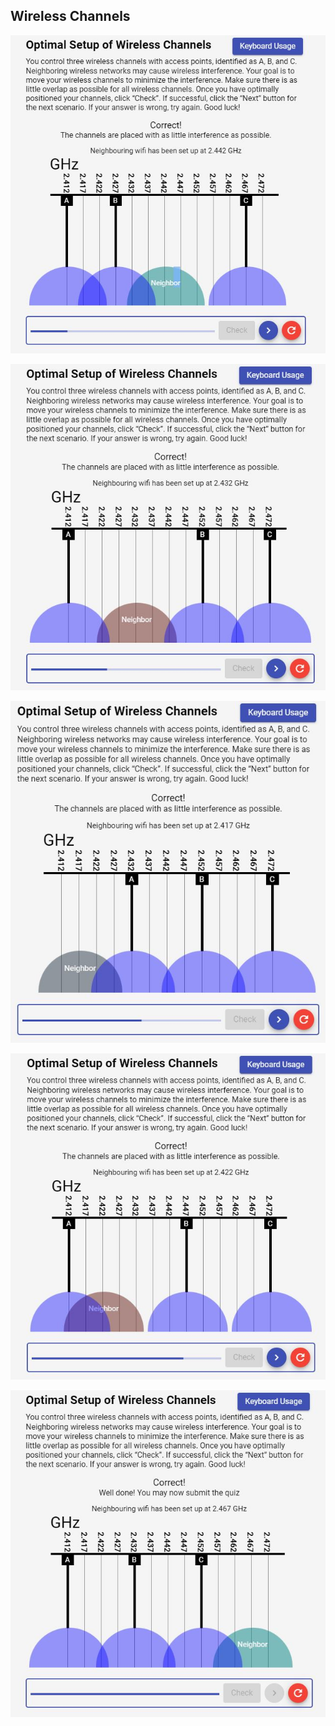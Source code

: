 ## Wireless Channels

<p align="left">
  <img src="resources/1Q.JPG" width="700">
</p>

<p align="left">
  <img src="resources/2Q.JPG" width="700">
</p>

<p align="left">
  <img src="resources/3Q.JPG" width="700">
</p>

<p align="left">
  <img src="resources/4Q.JPG" width="700">
</p>

<p align="left">
  <img src="resources/5Q.JPG" width="700">
</p>
